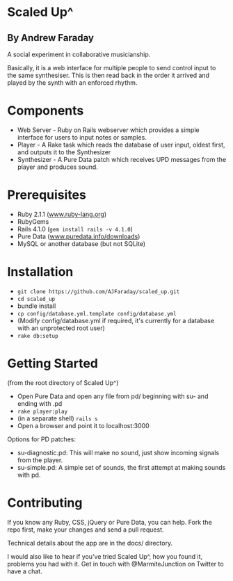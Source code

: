 # Scaled Up^
## By Andrew Faraday

A social experiment in collaborative musicianship.

Basically, it is a web interface for multiple people to send control input to the same synthesiser. This is then read back in the order it arrived and played by the synth with an enforced rhythm.

# Components

* Web Server - Ruby on Rails webserver which provides a simple interface for users to input notes or samples. 
* Player - A Rake task which reads the database of user input, oldest first, and outputs it to the Synthesizer
* Synthesizer - A Pure Data patch which receives UPD messages from the player and produces sound. 

# Prerequisites

* Ruby 2.1.1 (www.ruby-lang.org) 
* RubyGems 
* Rails 4.1.0 (`gem install rails -v 4.1.0`)
* Pure Data (www.puredata.info/downloads)
* MySQL or another database (but not SQLite)

# Installation

* `git clone https://github.com/AJFaraday/scaled_up.git`
* `cd scaled_up`
* bundle install
* `cp config/database.yml.template config/database.yml`
* (Modify config/database.yml if required, it's currently for a database with an unprotected root user)
* `rake db:setup`

# Getting Started

(from the root directory of Scaled Up^)

* Open Pure Data and open any file from pd/ beginning with su- and ending with .pd
* `rake player:play`
* (in a separate shell) `rails s`
* Open a browser and point it to localhost:3000

Options for PD patches:

* su-diagnostic.pd: This will make no sound, just show incoming signals from the player.
* su-simple.pd: A simple set of sounds, the first attempt at making sounds with pd.

# Contributing

If you know any Ruby, CSS, jQuery or Pure Data, you can help. Fork the repo first, make your changes and send a pull request. 

Technical details about the app are in the docs/ directory. 

I would also like to hear if you've tried Scaled Up^, how you found it, problems you had with it. Get in touch with @MarmiteJunction on Twitter to have a chat.

